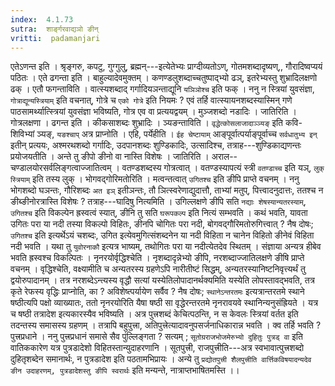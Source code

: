 ```yaml
---
index:  4.1.73
sutra:  शार्ङ्गरवाद्यञो ङीन्
vritti:  padamanjari
---
```


एतेऽणन्त इति । श्रृङ्गरु, कपटु, गुग्गुलु, ब्रह्मन्---इत्येतेभ्यः प्राग्दीव्यतोऽण्, गोतमशब्दादृष्यण्,, गौरादिष्वप्ययं पठितः । एते ढगन्ता इति । बाहुल्यादेवमुक्तम् । कणण्डलुशब्दाच्चतुष्पाद्भ्यो ढञ्, इतरेभ्यस्तु शुभ्रादिलक्षणो ढक् । एतौ फगन्ताविति । वात्स्यशब्दाद् गर्गादियञन्ताद्यूनि `यञिञोश्च` इति फक् । ननु न स्त्रियां युवसंज्ञा, `गोत्राद्यून्यस्त्रियाम्` इति वचनात्, गोत्रे च `एको गोत्रे` इति नियमः ? एवं तर्हि वात्स्यायनशब्दस्यास्मिन् गणे पाठसामर्थ्यात्स्त्रियां युवसंज्ञा भविष्यति, गोत्र एव वा प्रत्ययद्वयम् । मुञ्जशब्दो नडादिः । जातिरिति । गोत्रलक्षणा । ढगन्त इति । कीकसाशब्दः शुभ्रादिः । ञ्यङन्ताविति । `वृद्धेत्कोसलाजादाञ्ञ्यङ्` इति कवि-शिविभ्यां ञ्यङ्, `यङश्चाप्` अत्र प्राप्नोति । एहि, पर्येहीति । `ईह चेष्टायाम्` आङ्पूर्वात्पर्याङ्पूर्वाच्च `सर्वधातुभ्य इन्` इतीन् प्रत्ययः, अश्मरथशब्दो गर्गादिः, उदपानशब्दः शुण्डिकादिः, उत्सादिश्च, तत्राह---शुण्डिकाद्यणन्तः प्रयोजयतीति । अन्ते तु ङीपो ङीनो वा नास्ति विशेषः । जातिरिति । अराल--चण्डालयोरसर्वलिङ्गत्वाज्जातित्वम् । वतण्डशब्दस्य गोत्रत्वात् । वतण्डस्यापत्यं स्त्री `वतण्डाच्च` इति यञ्, `लुक् स्त्रियाम्` इति तस्य लुक् । भोगवद्गोरिमतोरिति । मत्वन्तत्वात् `उगितश्च` इति ङीपि प्राप्ते वचनम् । ननु भोगशब्दो घञन्तः, गौरिशब्दः `अत इञ्` इतीञन्तः, तौ ञित्स्वरेणाद्युदात्तौ, ताभ्यां मतुप्, पित्त्वादनुदात्तः, ततश्च न ङीब्ङीनोरत्रास्ति विशेषः ? तत्राह---घादिषु नित्यमिति । उगिल्लक्षणे ङीपि सति `नद्याः शेषस्यान्यतरस्याम्`, `उगितश्च` इति विकल्पेन ह्रस्वत्वं स्यात्, ङीनि तु सति `घरूपकल्प` इति नित्यं सम्भवति । कथं भवति, यावता उगितः परा या नदी तस्या विकल्पो विहितः, ङीनपि चोगितः परा नदी, बोगवद्गौरिमतोरुगित्त्वात् ? नैष दोषः; `उगितश्च` इति इत्यर्थेऽयं चशब्दः, उगित इत्येवमुगित्संशब्दनेन या नदी विहिता न चानेन विहितो ङीनेवं विहिता नदी भवति । यथा तु `युवोरनाकौ` इत्यत्र भाष्यम्, तथोगितः परा या नदीत्येतदेव स्थितम् । संज्ञाया अन्यत्र हीबेव भवति ह्रस्वश्च विकल्पितः ।
नृनरयोर्वृद्धिश्चेति । नृशब्दादृन्नेभ्यो ङीपि, नरशब्दाज्जातिलक्षणे ङीषि प्राप्ते वचनम् । वृद्धिश्चेति, वक्ष्यामीति च अन्यतरस्य ग्रहणेऽपि नारीतीष्टं सिद्धम्, अन्यतरस्यानिष्टनिवृत्त्यर्थं तु द्वयोरुपादानम् । तत्र नरशब्देऽन्त्यस्य वृद्धौ सत्यां यस्येतिलोपादानर्थक्यमिति यस्येति लोपस्तावद्भवति, तत्र कृते रेफस्य वृद्धिः प्राप्नोति, का ? अविशेष्त्पर्यायेण सर्वैव ? नैष दोषः; `स्थानेऽन्तरतमः` इत्यत्रान्तरतमे स्थाने षष्ठीत्यपि पक्षो व्याख्यातः, ततो नृनरयोरिति यैषा षष्ठी सा वृद्धेरन्तरतमे नृनरावयवे स्थानिन्यनुसंह्रियते । यत्र च षष्ठी तत्रादेश इत्यकारस्यैव भविष्यति । अत्र पुत्त्रशब्दं केचित्पठन्ति, न स केवलः स्त्रियां वर्तत इति तदन्तस्य समासस्य ग्रहणम् । तत्रापि बहुपुत्त्रा, अतिपुत्त्रेत्यादावनुपसर्जनाधिकारान्न भवति । क्व तर्हि भवति ? पुत्त्रप्रधाने । ननु पुत्त्रप्रधानं समासे सैव पुंल्लिङ्गता ? सत्यम् ; `सूतोग्रराजभोजमेरुभ्यो दुहितुः पुत्रड् वा` इति वातिककारेण यत्र पुत्रडादेशो विहितस्तान्युदाहरणानि । सूतपुत्त्री, राजपुत्त्रीति---अत्र स्वभावात्पुत्त्रशब्दो दुहितृशब्देन समानार्थः, न पुत्रडादेश इति पठतामभिप्रायः ।
अन्ये तु `प्रद्योतपुत्त्री शैलपुत्त्रीति वार्त्तिकविषयादन्यदेव ङीन उदाहरणम्, पुत्रडादेशस्तु ङीपि स्वरार्थः` इति मन्यन्ते, नात्राप्तभाषितमस्ति ।।
